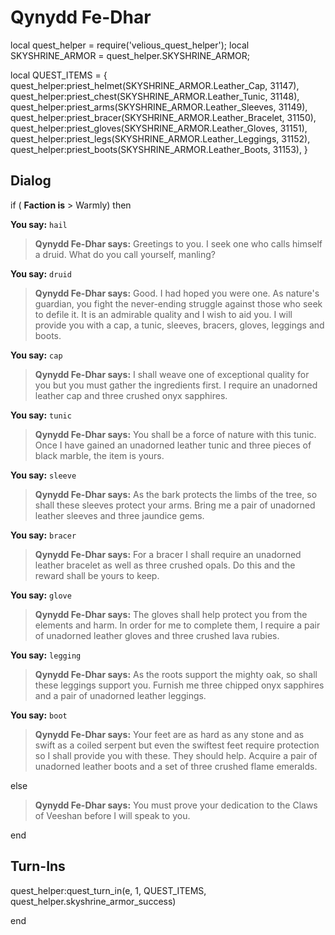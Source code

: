 # Qynydd Fe-Dhar


local quest_helper = require('velious_quest_helper');
local SKYSHRINE_ARMOR = quest_helper.SKYSHRINE_ARMOR;

local QUEST_ITEMS = {
  quest_helper:priest_helmet(SKYSHRINE_ARMOR.Leather_Cap, 31147), 
  quest_helper:priest_chest(SKYSHRINE_ARMOR.Leather_Tunic, 31148), 
  quest_helper:priest_arms(SKYSHRINE_ARMOR.Leather_Sleeves, 31149), 
  quest_helper:priest_bracer(SKYSHRINE_ARMOR.Leather_Bracelet, 31150), 
  quest_helper:priest_gloves(SKYSHRINE_ARMOR.Leather_Gloves, 31151), 
  quest_helper:priest_legs(SKYSHRINE_ARMOR.Leather_Leggings, 31152), 
  quest_helper:priest_boots(SKYSHRINE_ARMOR.Leather_Boots, 31153), 
}



## Dialog

if ( **Faction is** > Warmly) then 


**You say:** `hail`




>**Qynydd Fe-Dhar says:** Greetings to you. I seek one who calls himself a druid. What do you call yourself, manling?


**You say:** `druid`




>**Qynydd Fe-Dhar says:** Good. I had hoped you were one. As nature's guardian, you fight the never-ending struggle against those who seek to defile it. It is an admirable quality and I wish to aid you. I will provide you with a cap, a tunic, sleeves, bracers, gloves, leggings and boots.


**You say:** `cap`




>**Qynydd Fe-Dhar says:** I shall weave one of exceptional quality for you but you must gather the ingredients first. I require an unadorned leather cap and three crushed onyx sapphires.


**You say:** `tunic`




>**Qynydd Fe-Dhar says:** You shall be a force of nature with this tunic. Once I have gained an unadorned leather tunic and three pieces of black marble, the item is yours.




**You say:** `sleeve`




>**Qynydd Fe-Dhar says:** As the bark protects the limbs of the tree, so shall these sleeves protect your arms. Bring me a pair of unadorned leather sleeves and three jaundice gems.


**You say:** `bracer`




>**Qynydd Fe-Dhar says:** For a bracer I shall require an unadorned leather bracelet as well as three crushed opals. Do this and the reward shall be yours to keep.


**You say:** `glove`




>**Qynydd Fe-Dhar says:** The gloves shall help protect you from the elements and harm. In order for me to complete them, I require a pair of unadorned leather gloves and three crushed lava rubies.


**You say:** `legging`




>**Qynydd Fe-Dhar says:** As the roots support the mighty oak, so shall these leggings support you. Furnish me three chipped onyx sapphires and a pair of unadorned leather leggings.


**You say:** `boot`




>**Qynydd Fe-Dhar says:** Your feet are as hard as any stone and as swift as a coiled serpent but even the swiftest feet require protection so I shall provide you with these. They should help. Acquire a pair of unadorned leather boots and a set of three crushed flame emeralds.


else 


>**Qynydd Fe-Dhar says:** You must prove your dedication to the Claws of Veeshan before I will speak to you.


end




## Turn-Ins

quest_helper:quest_turn_in(e, 1, QUEST_ITEMS, quest_helper.skyshrine_armor_success)

end